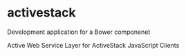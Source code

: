 activestack
===========
Development application for a Bower componenet

Active Web Service Layer for ActiveStack JavaScript Clients